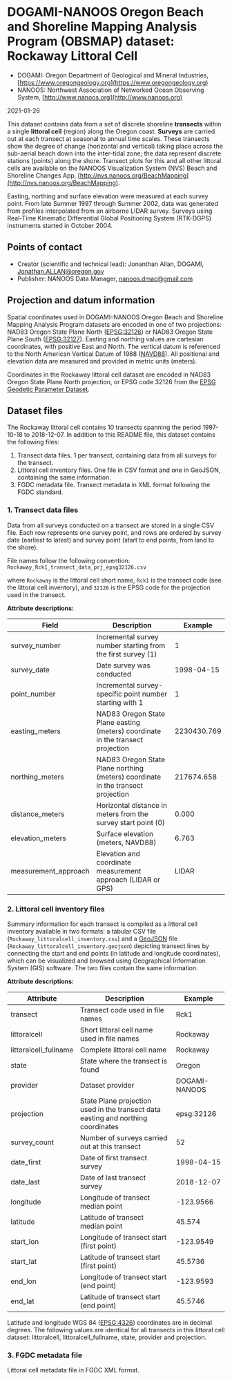 # DOGAMI-NANOOS Oregon Beach and Shoreline Mapping Analysis Program (OBSMAP) dataset: Rockaway Littoral Cell

- DOGAMI: Oregon Department of Geological and Mineral Industries, [https://www.oregongeology.org](https://www.oregongeology.org)
- NANOOS: Northwest Association of Networked Ocean Observing System, [http://www.nanoos.org](http://www.nanoos.org)

2021-01-26

This dataset contains data from a set of discrete shoreline **transects** within a single **littoral cell** (region) along the Oregon coast. **Surveys** are carried out at each transect at seasonal to annual time scales. These transects show the degree of change (horizontal and vertical) taking place across the sub-aerial beach down into the inter-tidal zone; the data represent discrete stations (points) along the shore. Transect plots for this and all other littoral cells are available on the NANOOS Visualization System (NVS) Beach and Shoreline Changes App, [http://nvs.nanoos.org/BeachMapping](http://nvs.nanoos.org/BeachMapping).

Easting, northing and surface elevation were measured at each survey point. From late Summer 1997 through Summer 2002, data was generated from profiles interpolated from an airborne LIDAR survey. Surveys using Real-Time Kinematic Differential Global Positioning System (RTK-DGPS) instruments started in October 2004.

## Points of contact

- Creator (scientific and technical lead): Jonanthan Allan, DOGAMI, Jonathan.ALLAN@oregon.gov
- Publisher: NANOOS Data Manager, nanoos.dmac@gmail.com

## Projection and datum information

Spatial coordinates used in DOGAMI-NANOOS Oregon Beach and Shoreline Mapping Analysis Program datasets are encoded in one of two projections: NAD83 Oregon State Plane North ([EPSG:32126](http://epsg.io/32126)) or NAD83 Oregon State Plane South ([EPSG:32127](http://epsg.io/32127)). Easting and northing values are cartesian coordinates, with positive East and North. The vertical datum is referenced to the North American Vertical Datum of 1988 ([NAVD88](https://en.wikipedia.org/wiki/North_American_Vertical_Datum_of_1988)). All positional and elevation data are measured and provided in metric units (meters).

Coordinates in the Rockaway littoral cell dataset are encoded in NAD83 Oregon State Plane North projection, or EPSG code 32126 from the [EPSG Geodetic Parameter Dataset](https://en.wikipedia.org/wiki/EPSG_Geodetic_Parameter_Dataset).

## Dataset files

The Rockaway littoral cell contains 10 transects spanning the period 1997-10-18 to 2018-12-07. In addition to this README file, this dataset contains the following files:

1. Transect data files. 1 per transect, containing data from all surveys for the transect.
2. Littoral cell inventory files. One file in CSV format and one in GeoJSON, containing the same information.
3. FGDC metadata file. Transect metadata in XML format following the FGDC standard.

### 1. Transect data files

Data from all surveys conducted on a transect are stored in a single CSV file. Each row represents one survey point, and rows are ordered by survey date (earliest to latest) and survey point (start to end points, from land to the shore).

File names follow the following convention:
`Rockaway_Rck1_transect_data_prj_epsg32126.csv`

where `Rockaway` is the littoral cell short name, `Rck1` is the transect code (see the littoral cell inventory), and `32126` is the EPSG code for the projection used in the transect.

**Attribute descriptions:**

| Field | Description | Example
--------|-------------|--------
| survey_number | Incremental survey number starting from the first survey (1) | 1
| survey_date | Date survey was conducted | 1998-04-15
| point_number | Incremental survey-specific point number starting with 1 | 1
| easting_meters | NAD83 Oregon State Plane easting (meters) coordinate in the transect projection | 2230430.769
| northing_meters | NAD83 Oregon State Plane northing (meters) coordinate in the transect projection | 217674.658
| distance_meters | Horizontal distance in meters from the survey start point (0) | 0.000
| elevation_meters | Surface elevation (meters, NAVD88) | 6.763
| measurement_approach | Elevation and coordinate measurement approach (LIDAR or GPS) | LIDAR

### 2. Littoral cell inventory files

Summary information for each transect is compiled as a littoral cell inventory available in two formats: a tabular CSV file (`Rockaway_littoralcell_inventory.csv`) and a [GeoJSON](https://en.wikipedia.org/wiki/GeoJSON) file (`Rockaway_littoralcell_inventory.geojson`) depicting transect lines by connecting the start and end points (in latitude and longitude coordinates), which can be visualized and browsed using Geographical Information System (GIS) software. The two files contain the same information.

**Attribute descriptions:**

| Attribute | Description | Example
------------|-------------|--------
transect | Transect code used in file names | Rck1
littoralcell | Short littoral cell name used in file names | Rockaway
littoralcell_fullname | Complete littoral cell name | Rockaway
state | State where the transect is found | Oregon
provider | Dataset provider | DOGAMI-NANOOS
projection | State Plane projection used in the transect data easting and northing coordinates | epsg:32126
survey_count | Number of surveys carried out at this transect | 52
date_first | Date of first transect survey | 1998-04-15
date_last | Date of last transect survey | 2018-12-07
longitude | Longitude of transect median point | -123.9566
latitude | Latitude of transect median point | 45.574
start_lon | Longitude of transect start (first point) | -123.9549
start_lat | Latitude of transect start (first point) | 45.5736
end_lon | Longitude of transect start (end point) | -123.9593
end_lat | Latitude of transect start (end point) | 45.5746

Latitude and longitude WGS 84 ([EPSG:4326](http://epsg.io/4326)) coordinates are in decimal degrees. The following values are identical for all transects in this littoral cell dataset: littoralcell, littoralcell_fullname, state, provider and projection.

### 3. FGDC metadata file

Littoral cell metadata file in FGDC XML format.
